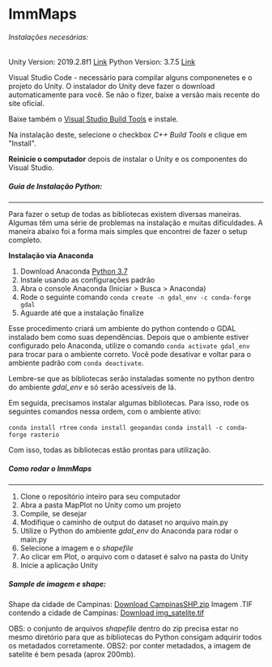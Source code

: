 # ImmMaps

###### Instalações necesárias:

Unity Version: 2019.2.8f1 [Link](https://unity3d.com/get-unity/download?thank-you=update&download_nid=63067&os=Win)
Python Version: 3.7.5 [Link](https://www.python.org/downloads/release/python-375/)

Visual Studio Code - necessário para compilar alguns componenetes e o projeto do Unity.
O instalador do Unity deve fazer o download automaticamente para você. Se não o fizer, baixe a versão mais recente do site oficial.

Baixe também o [Visual Studio Build Tools](https://visualstudio.microsoft.com/thank-you-downloading-visual-studio/?sku=BuildTools&rel=16) e instale.

Na instalação deste, selecione o checkbox *C++ Build Tools* e clique em "Install".

**Reinicie o computador** depois de instalar o Unity e os componentes do Visual Studio.

##### Guia de Instalação Python:
---

Para fazer o setup de todas as bibliotecas existem diversas maneiras. Algumas têm uma série de problemas na instalação e muitas dificuldades. A maneira abaixo foi a forma mais simples que encontrei de fazer o setup completo.

**Instalação via Anaconda**

1. Download Anaconda [Python 3.7](https://www.anaconda.com/distribution/#download-section)
2. Instale usando as configurações padrão
3. Abra o console Anaconda (Iniciar > Busca > Anaconda)
4. Rode o seguinte comando ``` conda create -n gdal_env -c conda-forge gdal ```
5. Aguarde até que a instalação finalize

Esse procedimento criará um ambiente do python contendo o GDAL instalado bem como suas dependências.
Depois que o ambiente estiver configurado pelo Anaconda, utilize o comando ```conda activate gdal_env``` para trocar para o ambiente correto.
Você pode desativar e voltar para o ambiente padrão com ```conda deactivate```.

Lembre-se que as bibliotecas serão instaladas somente no python dentro do ambiente *gdal_env* e só serão acessíveis de lá.

Em seguida, precisamos instalar algumas bibliotecas.
Para isso, rode os seguintes comandos nessa ordem, com o ambiente ativo:

```conda install rtree```
```conda install geopandas```
```conda install -c conda-forge rasterio```

Com isso, todas as bibliotecas estão prontas para utilização.

##### Como rodar o ImmMaps
---
1. Clone o repositório inteiro para seu computador
2. Abra a pasta MapPlot no Unity como um projeto
3. Compile, se desejar
4. Modifique o caminho de output do dataset no arquivo main.py
5. Utilize o Python do ambiente *gdal_env* do Anaconda para rodar o main.py
6. Selecione a imagem e o *shapefile*
7. Ao clicar em Plot, o arquivo com o dataset é salvo na pasta do Unity
8. Inicie a aplicação Unity


##### Sample de imagem e shape:

Shape da cidade de Campinas: [Download CampinasSHP.zip](https://drive.google.com/file/d/1I6QLyeTc5z_Ddm0589ZY_xZ-HjnNp8fJ/view?usp=sharing)
Imagem .TIF contendo a cidade de Campinas: [Download img_satelite.tif](https://drive.google.com/file/d/1kFyU7F8Rt61z-jhrC_W5yg3AggKq9mgE/view?usp=sharing)

OBS: o conjunto de arquivos *shapefile* dentro do zip precisa estar no mesmo diretório para que as bibliotecas do Python consigam adquirir todos os metadados corretamente.
OBS2: por conter metadados, a imagem de satelite é bem pesada (aprox 200mb).
